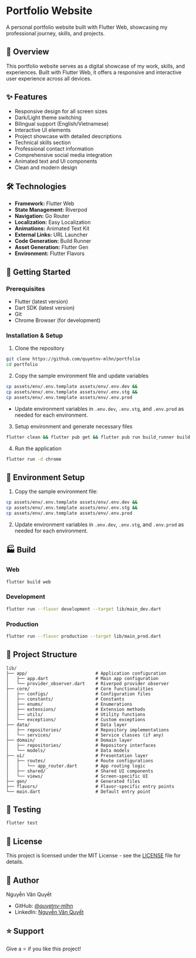 # Portfolio Website

A personal portfolio website built with Flutter Web, showcasing my professional journey, skills, and projects.

## 🌟 Overview

This portfolio website serves as a digital showcase of my work, skills, and experiences. Built with Flutter Web, it offers a responsive and interactive user experience across all devices.

## ✨ Features

- Responsive design for all screen sizes
- Dark/Light theme switching
- Bilingual support (English/Vietnamese)
- Interactive UI elements
- Project showcase with detailed descriptions
- Technical skills section
- Professional contact information
- Comprehensive social media integration
- Animated text and UI components
- Clean and modern design

## 🛠 Technologies

- **Framework:** Flutter Web
- **State Management:** Riverpod
- **Navigation:** Go Router
- **Localization:** Easy Localization
- **Animations:** Animated Text Kit
- **External Links:** URL Launcher
- **Code Generation:** Build Runner
- **Asset Generation:** Flutter Gen
- **Environment:** Flutter Flavors

## 🚀 Getting Started

### Prerequisites

- Flutter (latest version)
- Dart SDK (latest version)
- Git
- Chrome Browser (for development)

### Installation & Setup

1. Clone the repository
```bash
git clone https://github.com/quyetnv-mlhn/portfolio
cd portfolio
```

2. Copy the sample environment file and update variables
```bash
cp assets/env/.env.template assets/env/.env.dev &&
cp assets/env/.env.template assets/env/.env.stg &&
cp assets/env/.env.template assets/env/.env.prod
```
- Update environment variables in `.env.dev`, `.env.stg`, and `.env.prod` as needed for each environment.

3. Setup environment and generate necessary files
```bash
flutter clean && flutter pub get && flutter pub run build_runner build --delete-conflicting-outputs && dart run easy_localization:generate -S assets/translations -O lib/gen && dart run easy_localization:generate -S assets/translations -s en-US.json -O lib/gen -o locale_keys.g.dart -f keys && dart fix --apply && dart format .
```

4. Run the application
```bash
flutter run -d chrome
```

## 🔧 Environment Setup

1. Copy the sample environment file:
```bash
cp assets/env/.env.template assets/env/.env.dev &&
cp assets/env/.env.template assets/env/.env.stg &&
cp assets/env/.env.template assets/env/.env.prod
```

2. Update environment variables in `.env.dev`, `.env.stg`, and `.env.prod` as needed for each environment.

## 🏭 Build

### Web
```bash
flutter build web
```

### Development
```bash
flutter run --flavor development --target lib/main_dev.dart
```

### Production
```bash
flutter run --flavor production --target lib/main_prod.dart
```

## 📂 Project Structure

```
lib/
├── app/                          # Application configuration
│   ├── app.dart                  # Main app configuration
│   └── provider_observer.dart    # Riverpod provider observer
├── core/                         # Core functionalities
│   ├── configs/                  # Configuration files
│   ├── constants/                # Constants
│   ├── enums/                    # Enumerations
│   ├── extensions/               # Extension methods
│   ├── utils/                    # Utility functions
│   └── exceptions/               # Custom exceptions
├── data/                         # Data layer
│   ├── repositories/             # Repository implementations
│   └── services/                 # Service classes (if any)
├── domain/                       # Domain layer
│   ├── repositories/             # Repository interfaces
│   └── models/                   # Data models
├── ui/                           # Presentation layer
│   ├── routes/                   # Route configurations
│   │   └── app_router.dart       # App routing logic
│   ├── shared/                   # Shared UI components
│   └── views/                    # Screen-specific UI
├── gen/                          # Generated files
├── flavors/                      # Flavor-specific entry points
└── main.dart                     # Default entry point
```

## 🧪 Testing

```bash
flutter test
```

## 📝 License

This project is licensed under the MIT License - see the [LICENSE](LICENSE) file for details.

## 👤 Author

Nguyễn Văn Quyết
- GitHub: [@quyetnv-mlhn](https://github.com/quyetnv-mlhn)
- LinkedIn: [Nguyễn Văn Quyết](https://linkedin.com/in/quyetnv)

## ⭐ Support

Give a ⭐️ if you like this project!
